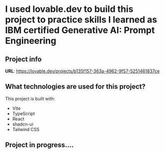 # I used lovable.dev to build this project to practice skills I learned as IBM certified Generative AI: Prompt Engineering 


## Project info

**URL**: https://lovable.dev/projects/b135f157-363a-4962-9f57-5251461837ce


## What technologies are used for this project?

This project is built with:

- Vite
- TypeScript
- React
- shadcn-ui
- Tailwind CSS

## Project in progress....
